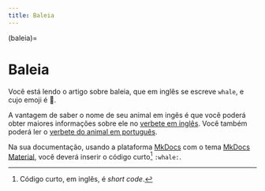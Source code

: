 ```yaml
---
title: Baleia
---
```


(baleia)=

# Baleia

Você está lendo o artigo sobre baleia, que em inglês se escreve 
`whale`, e cujo emoji é 🐋.

A vantagem de saber o nome de seu animal em ingês é que você poderá obter maiores informações sobre ele no [verbete em inglês](wikien:whale). 
Você também poderá ler o [verbete do animal em português](wikipt:baleia).

Na sua documentação, usando a plataforma [MkDocs](https://www.mkdocs.org/) com o tema [MkDocs Material](https://squidfunk.github.io/mkdocs-material/),
você deverá inserir o código curto[^1] `:whale:`.

[^1]: Código curto, em inglês, é *short code*.
